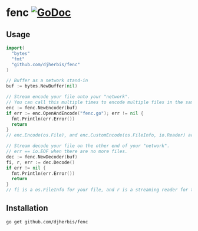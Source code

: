 fenc [![GoDoc](https://godoc.org/github.com/djherbis/fenc?status.svg)](https://godoc.org/github.com/djherbis/fenc)
======

Usage
-----

```go
import(
  "bytes"
  "fmt"
  "github.com/djherbis/fenc"
)

// Buffer as a network stand-in
buf := bytes.NewBuffer(nil)

// Stream encode your file onto your "network". 
// You can call this multiple times to encode multiple files in the same stream
enc := fenc.NewEncoder(buf)
if err := enc.OpenAndEncode("fenc.go"); err != nil {
  fmt.Println(err.Error())
  return
}
// enc.Encode(os.File), and enc.CustomEncode(os.FileInfo, io.Reader) are also available

// Stream decode your file on the other end of your "network".
// err == io.EOF when there are no more files.
dec := fenc.NewDecoder(buf)
fi, r, err := dec.Decode()
if err != nil {
  fmt.Println(err.Error())
  return
}
// fi is a os.FileInfo for your file, and r is a streaming reader for the file

```

Installation
------------
```sh
go get github.com/djherbis/fenc
```
